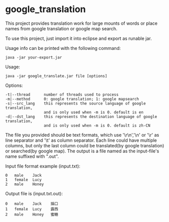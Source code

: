 # google_translation
This project provides translation work for large mounts of words or place names from google translation or google map search.

To use this project, just import it into eclipse and export as runable jar. 

Usage info can be printed with the following command:

    java -jar your-export.jar

Usage:

    java -jar google_translate.jar file [options]

Options:

    -t|--thread      number of threads used to process
    -m|--method      0: google translation; 1: google mapsearch
    -s|--src_lang    this represents the source language of google translation,
                     and is only used when -m is 0. default is en
    -d|--dst_lang    this represents the destination language of google translation,
                     and is only used when -m is 0. default is zh-CN

The file you provided should be text formats, which use '\r\n','\n' or '\r' as line separator and '\t' as column separator. Each line could have multiple columns, but only the last column could be translated(by google translation) or searched(by google map). The output is a file named as the input-file's name suffixed with ".out".

Input file format example (input.txt):

    0	male	Jack
    1	female	Lucy
    2	male	Honey

Output file is (input.txt.out):

    0	male	Jack	插口
    1	female	Lucy	露西
    2	male	Honey	蜜糖
